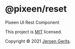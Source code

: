 # @pixeen/reset

Pixeen UI Rest Component

This project is [MIT](https://github.com/pixeen/ui/blob/master/LICENSE) licensed.

Copyright © 2021 [Jeroen Gerits](https://github.com/pixeen).
